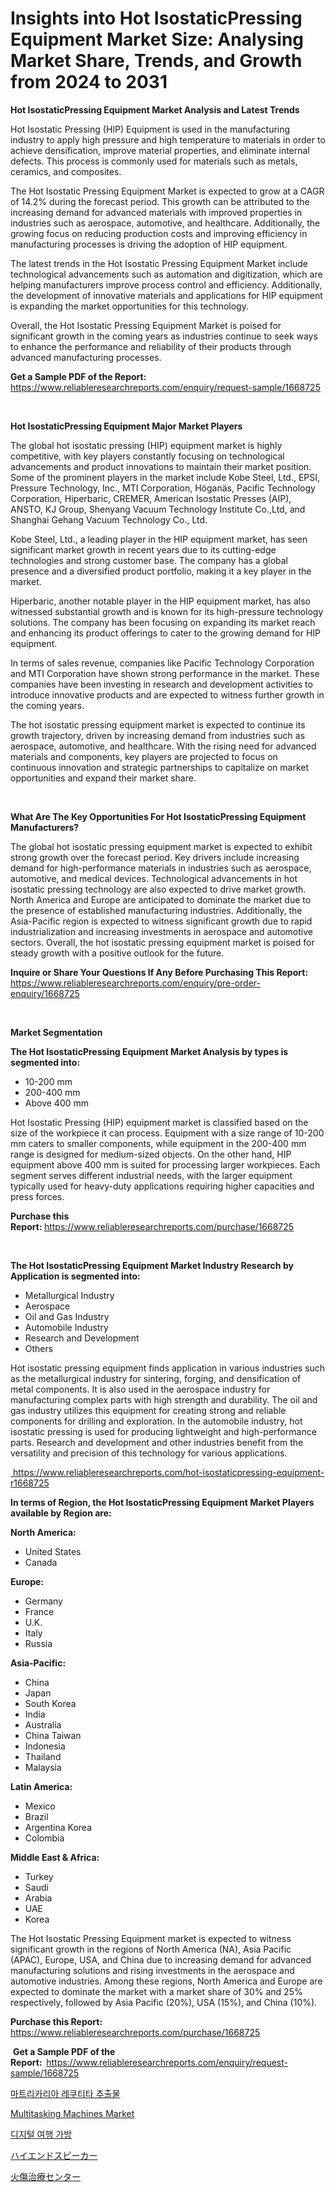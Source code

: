 <p><h1>Insights into Hot IsostaticPressing Equipment Market Size: Analysing Market Share, Trends, and Growth from 2024 to 2031</h1></p><p><strong>Hot IsostaticPressing Equipment Market Analysis and Latest Trends</strong></p>
<p><p>Hot Isostatic Pressing (HIP) Equipment is used in the manufacturing industry to apply high pressure and high temperature to materials in order to achieve densification, improve material properties, and eliminate internal defects. This process is commonly used for materials such as metals, ceramics, and composites.</p><p>The Hot Isostatic Pressing Equipment Market is expected to grow at a CAGR of 14.2% during the forecast period. This growth can be attributed to the increasing demand for advanced materials with improved properties in industries such as aerospace, automotive, and healthcare. Additionally, the growing focus on reducing production costs and improving efficiency in manufacturing processes is driving the adoption of HIP equipment.</p><p>The latest trends in the Hot Isostatic Pressing Equipment Market include technological advancements such as automation and digitization, which are helping manufacturers improve process control and efficiency. Additionally, the development of innovative materials and applications for HIP equipment is expanding the market opportunities for this technology.</p><p>Overall, the Hot Isostatic Pressing Equipment Market is poised for significant growth in the coming years as industries continue to seek ways to enhance the performance and reliability of their products through advanced manufacturing processes.</p></p>
<p><strong>Get a Sample PDF of the Report:&nbsp;</strong> <a href="https://www.reliableresearchreports.com/enquiry/request-sample/1668725">https://www.reliableresearchreports.com/enquiry/request-sample/1668725</a></p>
<p>&nbsp;</p>
<p><strong>Hot IsostaticPressing Equipment Major Market Players</strong></p>
<p><p>The global hot isostatic pressing (HIP) equipment market is highly competitive, with key players constantly focusing on technological advancements and product innovations to maintain their market position. Some of the prominent players in the market include Kobe Steel, Ltd., EPSI, Pressure Technology, Inc., MTI Corporation, Höganäs, Pacific Technology Corporation, Hiperbaric, CREMER, American Isostatic Presses (AIP), ANSTO, KJ Group, Shenyang Vacuum Technology Institute Co.,Ltd, and Shanghai Gehang Vacuum Technology Co., Ltd.</p><p>Kobe Steel, Ltd., a leading player in the HIP equipment market, has seen significant market growth in recent years due to its cutting-edge technologies and strong customer base. The company has a global presence and a diversified product portfolio, making it a key player in the market.</p><p>Hiperbaric, another notable player in the HIP equipment market, has also witnessed substantial growth and is known for its high-pressure technology solutions. The company has been focusing on expanding its market reach and enhancing its product offerings to cater to the growing demand for HIP equipment.</p><p>In terms of sales revenue, companies like Pacific Technology Corporation and MTI Corporation have shown strong performance in the market. These companies have been investing in research and development activities to introduce innovative products and are expected to witness further growth in the coming years.</p><p>The hot isostatic pressing equipment market is expected to continue its growth trajectory, driven by increasing demand from industries such as aerospace, automotive, and healthcare. With the rising need for advanced materials and components, key players are projected to focus on continuous innovation and strategic partnerships to capitalize on market opportunities and expand their market share.</p></p>
<p>&nbsp;</p>
<p><strong>What Are The Key Opportunities For Hot IsostaticPressing Equipment Manufacturers?</strong></p>
<p><p>The global hot isostatic pressing equipment market is expected to exhibit strong growth over the forecast period. Key drivers include increasing demand for high-performance materials in industries such as aerospace, automotive, and medical devices. Technological advancements in hot isostatic pressing technology are also expected to drive market growth. North America and Europe are anticipated to dominate the market due to the presence of established manufacturing industries. Additionally, the Asia-Pacific region is expected to witness significant growth due to rapid industrialization and increasing investments in aerospace and automotive sectors. Overall, the hot isostatic pressing equipment market is poised for steady growth with a positive outlook for the future.</p></p>
<p><strong>Inquire or Share Your Questions If Any Before Purchasing This Report:</strong> <a href="https://www.reliableresearchreports.com/enquiry/pre-order-enquiry/1668725">https://www.reliableresearchreports.com/enquiry/pre-order-enquiry/1668725</a></p>
<p>&nbsp;</p>
<p><strong>Market Segmentation</strong></p>
<p><strong>The Hot IsostaticPressing Equipment Market Analysis by types is segmented into:</strong></p>
<p><ul><li>10-200 mm</li><li>200-400 mm</li><li>Above 400 mm</li></ul></p>
<p><p>Hot Isostatic Pressing (HIP) equipment market is classified based on the size of the workpiece it can process. Equipment with a size range of 10-200 mm caters to smaller components, while equipment in the 200-400 mm range is designed for medium-sized objects. On the other hand, HIP equipment above 400 mm is suited for processing larger workpieces. Each segment serves different industrial needs, with the larger equipment typically used for heavy-duty applications requiring higher capacities and press forces.</p></p>
<p><strong>Purchase this Report:&nbsp;</strong><a href="https://www.reliableresearchreports.com/purchase/1668725">https://www.reliableresearchreports.com/purchase/1668725</a></p>
<p>&nbsp;</p>
<p><strong>The Hot IsostaticPressing Equipment Market Industry Research by Application is segmented into:</strong></p>
<p><ul><li>Metallurgical Industry</li><li>Aerospace</li><li>Oil and Gas Industry</li><li>Automobile Industry</li><li>Research and Development</li><li>Others</li></ul></p>
<p><p>Hot isostatic pressing equipment finds application in various industries such as the metallurgical industry for sintering, forging, and densification of metal components. It is also used in the aerospace industry for manufacturing complex parts with high strength and durability. The oil and gas industry utilizes this equipment for creating strong and reliable components for drilling and exploration. In the automobile industry, hot isostatic pressing is used for producing lightweight and high-performance parts. Research and development and other industries benefit from the versatility and precision of this technology for various applications.</p></p>
<p><a href="https://www.reliableresearchreports.com/hot-isostaticpressing-equipment-r1668725">&nbsp;https://www.reliableresearchreports.com/hot-isostaticpressing-equipment-r1668725</a></p>
<p><strong>In terms of Region, the Hot IsostaticPressing Equipment Market Players available by Region are:</strong></p>
<p>
    <p> <strong> North America: </strong>
        <ul>
            <li>United States</li>
            <li>Canada</li>
        </ul>
        </p> 
    <p> <strong> Europe: </strong>
        <ul>
            <li>Germany</li>
            <li>France</li>
            <li>U.K.</li>
            <li>Italy</li>
            <li>Russia</li>
        </ul>
        </p> 
    <p> <strong> Asia-Pacific: </strong>
        <ul>
            <li>China</li>
            <li>Japan</li>
            <li>South Korea</li>
            <li>India</li>
            <li>Australia</li>
            <li>China Taiwan</li>
            <li>Indonesia</li>
            <li>Thailand</li>
            <li>Malaysia</li>
        </ul>
        </p> 
    <p> <strong> Latin America: </strong>
        <ul>
            <li>Mexico</li>
            <li>Brazil</li>
            <li>Argentina Korea</li>
            <li>Colombia</li>
        </ul>
        </p> 
    <p> <strong> Middle East & Africa: </strong>
        <ul>
            <li>Turkey</li>
            <li>Saudi</li>
            <li>Arabia</li>
            <li>UAE</li>
            <li>Korea</li>
        </ul>
    </p>
    </p>
<p><p>The Hot Isostatic Pressing Equipment market is expected to witness significant growth in the regions of North America (NA), Asia Pacific (APAC), Europe, USA, and China due to increasing demand for advanced manufacturing solutions and rising investments in the aerospace and automotive industries. Among these regions, North America and Europe are expected to dominate the market with a market share of 30% and 25% respectively, followed by Asia Pacific (20%), USA (15%), and China (10%).</p></p>
<p><strong>Purchase this Report: </strong><a href="https://www.reliableresearchreports.com/purchase/1668725">https://www.reliableresearchreports.com/purchase/1668725</a></p>
<p>&nbsp;<strong>Get a Sample PDF of the Report:&nbsp;&nbsp;</strong><a href="https://www.reliableresearchreports.com/enquiry/request-sample/1668725">https://www.reliableresearchreports.com/enquiry/request-sample/1668725</a></p>
<p><strong></strong></p>
<p><p><a href="https://github.com/johneahan44556754/Market-Research-Report-List-1/blob/main/9750750178686.md">마트리카리아 레쿠티타 추출물</a></p><p><a href="https://github.com/singletonthaxterkelliehr2df/Market-Research-Report-List-3/blob/main/multitasking-machines-market.md">Multitasking Machines Market</a></p><p><a href="https://github.com/rahat-gis/Market-Research-Report-List-1/blob/main/7438923178685.md">디지털 여행 가방</a></p><p><a href="https://github.com/EthanMorar2011/Market-Research-Report-List-2/blob/main/4859903165567.md">ハイエンドスピーカー</a></p><p><a href="https://github.com/kegley4963/Market-Research-Report-List-2/blob/main/7545948165568.md">火傷治療センター</a></p></p>